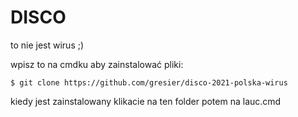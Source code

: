 # DISCO
to nie jest wirus ;)


wpisz to na cmdku aby zainstalować pliki:
```git
$ git clone https://github.com/gresier/disco-2021-polska-wirus
```


kiedy jest zainstalowany klikacie na ten folder potem na lauc.cmd
